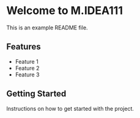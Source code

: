 # Welcome to M.IDEA111

This is an example README file.

## Features
- Feature 1
- Feature 2
- Feature 3

## Getting Started

Instructions on how to get started with the project.